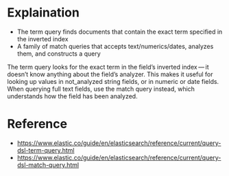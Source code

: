 # Explaination

 - The term query finds documents that contain the exact term specified in the inverted index
 - A family of match queries that accepts text/numerics/dates, analyzes them, and constructs a query
 
 The term query looks for the exact term in the field’s inverted index — it doesn’t know anything about the field’s analyzer. This makes it useful for looking up values in not_analyzed string fields, or in numeric or date fields. When querying full text fields, use the match query instead, which understands how the field has been analyzed.
 
# Reference

 - https://www.elastic.co/guide/en/elasticsearch/reference/current/query-dsl-term-query.html
 - https://www.elastic.co/guide/en/elasticsearch/reference/current/query-dsl-match-query.html
 